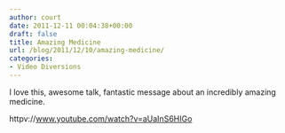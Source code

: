 ```yaml
---
author: court
date: 2011-12-11 00:04:38+00:00
draft: false
title: Amazing Medicine
url: /blog/2011/12/10/amazing-medicine/
categories:
- Video Diversions
---
```


I love this, awesome talk, fantastic message about an incredibly amazing medicine.

httpv://www.youtube.com/watch?v=aUaInS6HIGo
